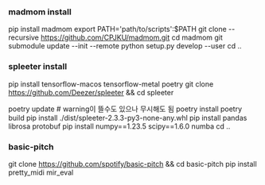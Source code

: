 ### madmom install
pip install madmom
export PATH='path/to/scripts':$PATH
git clone --recursive https://github.com/CPJKU/madmom.git
cd madmom
git submodule update --init --remote
python setup.py develop --user
cd ..

### spleeter install
pip install tensorflow-macos tensorflow-metal poetry
git clone https://github.com/Deezer/spleeter && cd spleeter

poetry update # warning이 뜰수도 있으나 무시해도 됨
poetry install
poetry build
pip install ./dist/spleeter-2.3.3-py3-none-any.whl
pip install pandas librosa protobuf
pip install numpy==1.23.5 scipy==1.6.0 numba
cd ..


### basic-pitch
git clone https://github.com/spotify/basic-pitch && cd basic-pitch
pip install pretty_midi mir_eval